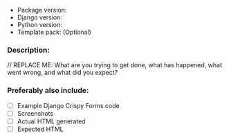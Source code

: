 * Package version:
* Django version:
* Python version:
* Template pack: (Optional)

### Description:

// REPLACE ME: What are you trying to get done, what has happened, what went wrong, and what did you expect?

### Preferably also include:

-[ ] Example Django Crispy Forms code
-[ ] Screenshots
-[ ] Actual HTML generated
-[ ] Expected HTML
